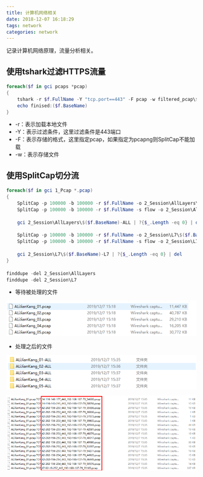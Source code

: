 ```yaml
---
title: 计算机网络相关
date: 2018-12-07 16:18:29
tags: network
categories: network
---
```


记录计算机网络原理，流量分析相关。

<!--more-->

## 使用tshark过滤HTTPS流量

```POWERSHELL
foreach($f in gci pcaps *pcap)
{
	tshark -r $f.FullName -Y "tcp.port==443" -F pcap -w filtered_pcap\$($f.BaseName).pcap
	echo finised:($f.BaseName)
}
```

- -r：表示加载本地文件
- -Y：表示过滤条件，这里过滤条件是443端口
- -F：表示存储的格式，这里指定pcap，如果指定为pcapng则SplitCap不能加载
- -w：表示存储文件

## 使用SplitCap切分流

```powershell
foreach($f in gci 1_Pcap *.pcap)
{
    SplitCap -p 100000 -b 100000 -r $f.FullName -o 2_Session\AllLayers\$($f.BaseName)-ALL
    SplitCap -p 100000 -b 100000 -r $f.FullName -s flow -o 2_Session\AllLayers\$($f.BaseName)-ALL
    
    gci 2_Session\AllLayers\$($f.BaseName)-ALL | ?{$_.Length -eq 0} | del

    SplitCap -p 100000 -b 100000 -r $f.FullName -o 2_Session\L7\$($f.BaseName)-L7 -y L7
    SplitCap -p 100000 -b 100000 -r $f.FullName -s flow -o 2_Session\L7\$($f.BaseName)-L7 -y L7

    gci 2_Session\L7\$($f.BaseName)-L7 | ?{$_.Length -eq 0} | del
}

finddupe -del 2_Session\AllLayers
finddupe -del 2_Session\L7
```

- 等待被处理的文件

![](计算机网络相关/splitcap-1.png)

- 处理之后的文件

![](计算机网络相关/splitcap-2.png)

![](计算机网络相关/splitcap-3.png)